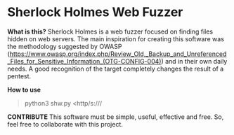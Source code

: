 # Sherlock Holmes Web Fuzzer


**What is this?**
Sherlock Holmes is a web fuzzer focused on finding files hidden on web servers. The main inspiration for creating this software was the methodology suggested by OWASP (https://www.owasp.org/index.php/Review_Old,_Backup_and_Unreferenced_Files_for_Sensitive_Information_(OTG-CONFIG-004)) and in their own daily needs. A good recognition of the target completely changes the result of a pentest.

**How to use**

> python3 shw.py <http/s://<host>/ <wordlist location>


**CONTRIBUTE**
This software must be simple, useful, effective and free. So, feel free to collaborate with this project.
